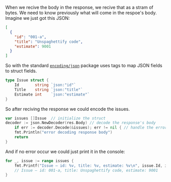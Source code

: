 When we recive the body in the response, we recive that as a stram of bytes. We need to know previously what will come in the respoe's body. Imagine we just got this JSON:
```json
[
  {
    "id": "001-a",
    "title": "Unspaghettify code",
    "estimate": 9001
  }
]
```
So with the standard [`encoding/json`](https://pkg.go.dev/encoding/json) package uses tags to map JSON fields to struct fields.
```go
type Issue struct {
	Id       string `json:"id"`
	Title    string `json:"title"`
	Estimate int    `json:"estimate"`
}
```
So after reciving the response we could encode the issues.
```go
var issues []Issue  // initialize the struct
decoder := json.NewDecoder(res.Body) // decode the response's body
	if err := decoder.Decode(&issues); err != nil { // handle the error
    fmt.Println("error decoding response body")
    return
}
```
And if no error occur we could just print it in the console:
```go
for _, issue := range issues {
    fmt.Printf("Issue – id: %v, title: %v, estimate: %v\n", issue.Id, issue.Title, issue.Estimate)
    // Issue – id: 001-a, title: Unspaghettify code, estimate: 9001
}
```
